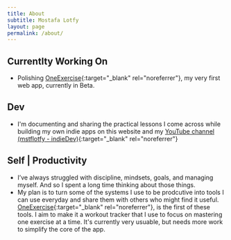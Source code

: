 ```yaml
---
title: About
subtitle: Mostafa Lotfy
layout: page
permalink: /about/
---
```


## Currentlty Working On

- Polishing [OneExercise](https://oneexercise.mstflotfy.com/){:target="_blank" rel="noreferrer"}, my very first web app, currently in Beta.

## Dev

- I'm documenting and sharing the practical lessons I come across  while building my own indie apps on this website and my [YouTube channel (mstflotfy - indieDev)](https://www.youtube.com/mstflotfy+-+indieDev){:target="_blank" rel="noreferrer"}

## Self | Productivity

- I’ve always struggled with discipline, mindsets, goals, and managing myself. And so I spent a long time thinking about those things.
- My plan is to turn some of the systems I use to be prodcutive into tools I can use everyday and share them with others who might find it useful. [OneExercise](https://oneexercise.mstflotfy.com/){:target="_blank" rel="noreferrer"}, is the first of these tools. I aim to make it a workout tracker that I use to focus on mastering one exercise at a time. It's currently very usuable, but needs more work to simplify the core of the app.